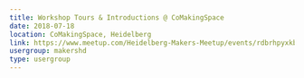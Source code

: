 ```yaml
---
title: Workshop Tours & Introductions @ CoMakingSpace
date: 2018-07-18
location: CoMakingSpace, Heidelberg
link: https://www.meetup.com/Heidelberg-Makers-Meetup/events/rdbrhpyxkbxb/
usergroup: makershd
type: usergroup
---
```


